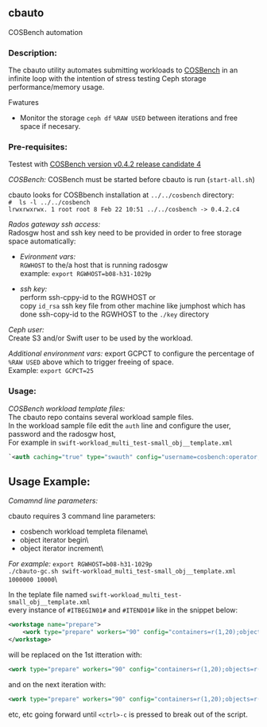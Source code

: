 ## cbauto ##
COSBench automation

### Description: ###
The cbauto utility automates submitting workloads to [COSBench](https://github.com/intel-cloud/cosbench)
in an infinite loop with the intention of stress testing Ceph storage performance/memory usage.

Fwatures
* Monitor the storage `ceph df` `%RAW USED` between iterations and free space if necesary.


### Pre-requisites: ###
Testest with [COSBench version v0.4.2 release candidate 4](https://github.com/intel-cloud/cosbench/releases/tag/v0.4.2.c4)

_COSBench:_
COSBench must be started before cbauto is run (`start-all.sh`)

cbauto looks for COSBbench installation at `../../cosbench` directory:\
`#  ls -l ../../cosbench`\
`lrwxrwxrwx. 1 root root 8 Feb 22 10:51 ../../cosbench -> 0.4.2.c4`

_Rados gateway ssh access:_\
Radosgw host and ssh key need to be provided in order to free storage space automatically:

  + _Evironment vars:_\
`RGWHOST` to the/a host that is running radosgw\
example: `export RGWHOST=b08-h31-1029p`

 + _ssh key:_\
 perform ssh-cppy-id to the RGWHOST or\
 copy `id_rsa` ssh key file from other machine like jumphost which has done ssh-copy-id to the RGWHOST to the `./key` directory

_Ceph user:_\
Create S3 and/or Swift user to be used by the workload.


_Additional environment vars:_
export GCPCT to configure the percentage of `%RAW USED` above which to trigger freeing of space.\
Example: `export GCPCT=25`


### Usage: ###

_COSBench workload template files:_\
The cbauto repo contains several workload sample files.\
In the workload sample file edit the `auth` line and configure the user, password and the radosgw host,\
For example in `swift-workload_multi_test-small_obj__template.xml`
```xml
`<auth caching="true" type="swauth" config="username=cosbench:operator;password=redhat;auth_url=http://b08-h31-1029p:8080/auth/v1.0" />
```

## Usage Example: ##

_Comamnd line parameters:_

cbauto requires 3 command line parameters: 
* cosbench workload templeta filename\
* object iterator begin\
* object iterator increment\

_For example:_
`export RGWHOST=b08-h31-1029p`\
`./cbauto-gc.sh swift-workload_multi_test-small_obj__template.xml 1000000 10000`\

In the teplate file named `swift-workload_multi_test-small_obj__template.xml`\
every instance of `#ITBEGIN01#` and `#ITEND01#` like in the snippet below:
``` xml
<workstage name="prepare">
    <work type="prepare" workers="90" config="containers=r(1,20);objects=r(#ITBEGIN01#,#ITEND01#);sizes=c(8)KB" />
</workstage>
```
will be replaced on the 1st itteration with:
```xml
<work type="prepare" workers="90" config="containers=r(1,20);objects=r(1000000,1009999);sizes=c(8)KB" />
```
and on the next iteration with:
```xml
<work type="prepare" workers="90" config="containers=r(1,20);objects=r(1010000,1019999);sizes=c(8)KB" />
```
etc, etc going forward until `<ctrl>-c` is pressed to break out of the script.




